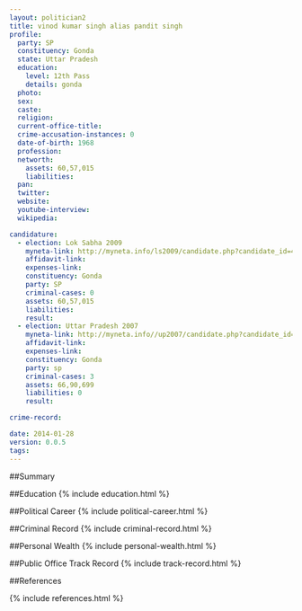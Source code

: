 ```yaml
---
layout: politician2
title: vinod kumar singh alias pandit singh
profile: 
  party: SP
  constituency: Gonda
  state: Uttar Pradesh
  education: 
    level: 12th Pass
    details: gonda
  photo: 
  sex: 
  caste: 
  religion: 
  current-office-title: 
  crime-accusation-instances: 0
  date-of-birth: 1968
  profession: 
  networth: 
    assets: 60,57,015
    liabilities: 
  pan: 
  twitter: 
  website: 
  youtube-interview: 
  wikipedia: 

candidature: 
  - election: Lok Sabha 2009
    myneta-link: http://myneta.info/ls2009/candidate.php?candidate_id=4055
    affidavit-link: 
    expenses-link: 
    constituency: Gonda 
    party: SP
    criminal-cases: 0
    assets: 60,57,015
    liabilities: 
    result:  
  - election: Uttar Pradesh 2007
    myneta-link: http://myneta.info//up2007/candidate.php?candidate_id=286
    affidavit-link: 
    expenses-link: 
    constituency: Gonda 
    party: sp
    criminal-cases: 3
    assets: 66,90,699
    liabilities: 0
    result:  

crime-record: 

date: 2014-01-28
version: 0.0.5
tags: 
---
```

##Summary


##Education
{% include education.html %}


##Political Career
{% include political-career.html %}


##Criminal Record
{% include criminal-record.html %}


##Personal Wealth
{% include personal-wealth.html %}


##Public Office Track Record
{% include track-record.html %}


##References


{% include references.html %}